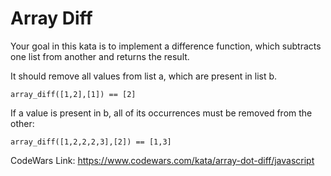 # Array Diff

Your goal in this kata is to implement a difference function, which subtracts one list from another and returns the result.

It should remove all values from list a, which are present in list b.

    array_diff([1,2],[1]) == [2]

If a value is present in b, all of its occurrences must be removed from the other:

    array_diff([1,2,2,2,3],[2]) == [1,3]

CodeWars Link: https://www.codewars.com/kata/array-dot-diff/javascript